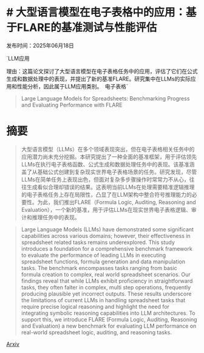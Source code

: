 # # 大型语言模型在电子表格中的应用：基于FLARE的基准测试与性能评估

发布时间：2025年06月18日

`LLM应用

理由：这篇论文探讨了大型语言模型在电子表格任务中的应用，评估了它们在公式生成和数据处理中的表现，并提出了新的基准FLARE。研究集中在LLMs的实际应用和性能分析，因此属于LLM应用类别。` `电子表格`

> Large Language Models for Spreadsheets: Benchmarking Progress and Evaluating Performance with FLARE

# 摘要

> 大型语言模型（LLMs）在多个领域表现突出，但在电子表格相关任务中的应用潜力尚未充分挖掘。本研究提出了一种全面的基准框架，用于评估领先LLMs在执行电子表格函数、公式生成和数据处理任务中的表现。该基准涵盖了从基础公式创建到复杂现实世界电子表格场景的任务。研究发现，尽管LLMs在简单任务上表现出色，但面对复杂多步骤操作时常常力不从心，往往生成看似合理却错误的结果。这表明当前LLMs在处理需要精准逻辑推理的电子表格任务上存在局限性，凸显了在LLM架构中整合符号推理能力的必要性。为此，我们推出FLARE（Formula Logic, Auditing, Reasoning and Evaluation），一个新的基准，用于评估LLMs在现实世界电子表格逻辑、审计和推理任务中的表现。

> Large Language Models (LLMs) have demonstrated some significant capabilities across various domains; however, their effectiveness in spreadsheet related tasks remains underexplored. This study introduces a foundation for a comprehensive benchmark framework to evaluate the performance of leading LLMs in executing spreadsheet functions, formula generation and data manipulation tasks. The benchmark encompasses tasks ranging from basic formula creation to complex, real world spreadsheet scenarios. Our findings reveal that while LLMs exhibit proficiency in straightforward tasks, they often falter in complex, multi step operations, frequently producing plausible yet incorrect outputs. These results underscore the limitations of current LLMs in handling spreadsheet tasks that require precise logical reasoning and highlight the need for integrating symbolic reasoning capabilities into LLM architectures. To support this, we introduce FLARE (Formula Logic, Auditing, Reasoning and Evaluation) a new benchmark for evaluating LLM performance on real-world spreadsheet logic, auditing, and reasoning tasks.

[Arxiv](https://arxiv.org/abs/2506.17330)